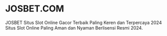 # JOSBET.COM
JOSBET Situs Slot Online Gacor Terbaik Paling Keren dan Terpercaya 2024 Situs Slot Online Paling Aman dan Nyaman Berlisensi Resmi 2024.
